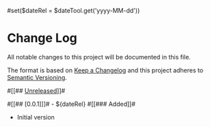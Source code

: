 #set($dateRel = $dateTool.get('yyyy-MM-dd'))
# Change Log
All notable changes to this project will be documented in this file.

The format is based on [Keep a Changelog](http://keepachangelog.com/)
and this project adheres to [Semantic Versioning](http://semver.org/).


#[[## [Unreleased]]]#

#[[## [0.0.1]]]# - ${dateRel}
#[[### Added]]#
- Initial version

[Unreleased]: https://github.com/${user}/${project}/compare/v0.0.1...HEAD
[0.0.2]: https://github.com/${user}/${project}/compare/v0.0.1...v0.0.2
